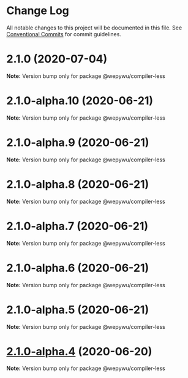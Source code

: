 # Change Log

All notable changes to this project will be documented in this file.
See [Conventional Commits](https://conventionalcommits.org) for commit guidelines.

# 2.1.0 (2020-07-04)

**Note:** Version bump only for package @wepywu/compiler-less





# 2.1.0-alpha.10 (2020-06-21)

**Note:** Version bump only for package @wepywu/compiler-less





# 2.1.0-alpha.9 (2020-06-21)

**Note:** Version bump only for package @wepywu/compiler-less





# 2.1.0-alpha.8 (2020-06-21)

**Note:** Version bump only for package @wepywu/compiler-less





# 2.1.0-alpha.7 (2020-06-21)

**Note:** Version bump only for package @wepywu/compiler-less





# 2.1.0-alpha.6 (2020-06-21)

**Note:** Version bump only for package @wepywu/compiler-less





# 2.1.0-alpha.5 (2020-06-21)

**Note:** Version bump only for package @wepywu/compiler-less





# [2.1.0-alpha.4](https://github.com/Tencent/wepy/compare/v2.1.0-alpha.2...v2.1.0-alpha.4) (2020-06-20)

**Note:** Version bump only for package @wepywu/compiler-less
